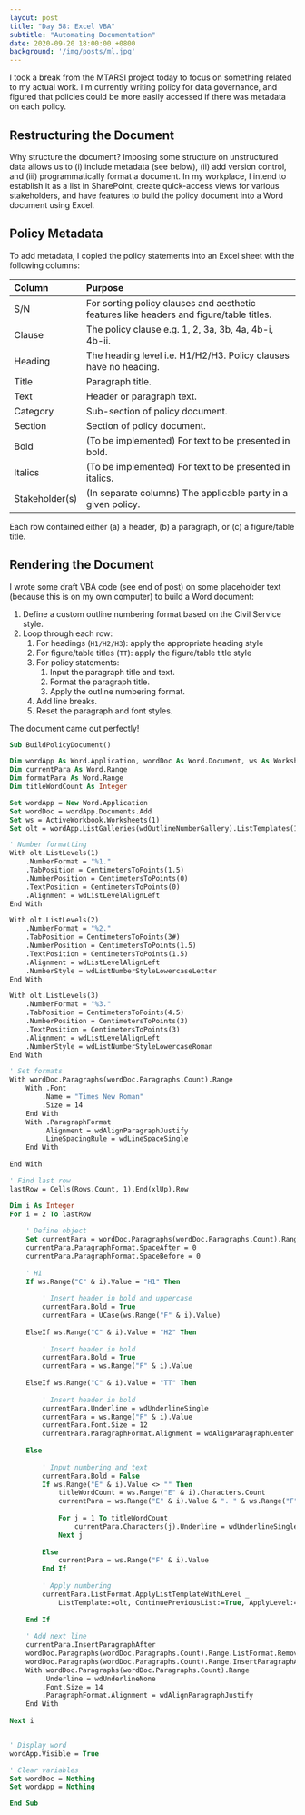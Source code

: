 ```yaml
---
layout: post
title: "Day 58: Excel VBA"
subtitle: "Automating Documentation"
date: 2020-09-20 18:00:00 +0800
background: '/img/posts/ml.jpg'
---
```


I took a break from the MTARSI project today to focus on something related to my actual work. I'm currently writing policy for data governance, and figured that policies could be more easily accessed if there was metadata on each policy.

## Restructuring the Document
Why structure the document? Imposing some structure on unstructured data allows us to (i) include metadata (see below), (ii) add version control, and (iii) programmatically format a document. In my workplace, I intend to establish it as a list in SharePoint, create quick-access views for various stakeholders, and have features to build the policy document into a Word document using Excel.

## Policy Metadata
To add metadata, I copied the policy statements into an Excel sheet with the following columns:

| Column | Purpose |
| :----- | :------ |
| S/N | For sorting policy clauses and aesthetic features like headers and figure/table titles. |
| Clause | The policy clause e.g. 1, 2, 3a, 3b, 4a, 4b-i, 4b-ii. |
| Heading | The heading level i.e. H1/H2/H3. Policy clauses have no heading.
| Title | Paragraph title. |
| Text | Header or paragraph text. |
| Category | Sub-section of policy document. |
| Section | Section of policy document. |
| Bold | (To be implemented) For text to be presented in bold. |
| Italics | (To be implemented) For text to be presented in italics. |
| Stakeholder(s) | (In separate columns) The applicable party in a given policy. |

Each row contained either (a) a header, (b) a paragraph, or (c) a figure/table title. 

## Rendering the Document
I wrote some draft VBA code (see end of post) on some placeholder text (because this is on my own computer) to build a Word document:

1. Define a custom outline numbering format based on the Civil Service style.
2. Loop through each row:
    1. For headings (`H1/H2/H3`): apply the appropriate heading style
    2. For figure/table titles (`TT`): apply the figure/table title style
    3. For policy statements:
        1. Input the paragraph title and text.
        2. Format the paragraph title.
        3. Apply the outline numbering format.
    4. Add line breaks.
    5. Reset the paragraph and font styles.

The document came out perfectly!

```vb
Sub BuildPolicyDocument()

Dim wordApp As Word.Application, wordDoc As Word.Document, ws As Worksheet
Dim currentPara As Word.Range
Dim formatPara As Word.Range
Dim titleWordCount As Integer

Set wordApp = New Word.Application
Set wordDoc = wordApp.Documents.Add
Set ws = ActiveWorkbook.Worksheets(1)
Set olt = wordApp.ListGalleries(wdOutlineNumberGallery).ListTemplates(1)

' Number formatting
With olt.ListLevels(1)
    .NumberFormat = "%1."
    .TabPosition = CentimetersToPoints(1.5)
    .NumberPosition = CentimetersToPoints(0)
    .TextPosition = CentimetersToPoints(0)
    .Alignment = wdListLevelAlignLeft
End With

With olt.ListLevels(2)
    .NumberFormat = "%2."
    .TabPosition = CentimetersToPoints(3#)
    .NumberPosition = CentimetersToPoints(1.5)
    .TextPosition = CentimetersToPoints(1.5)
    .Alignment = wdListLevelAlignLeft
    .NumberStyle = wdListNumberStyleLowercaseLetter
End With

With olt.ListLevels(3)
    .NumberFormat = "%3."
    .TabPosition = CentimetersToPoints(4.5)
    .NumberPosition = CentimetersToPoints(3)
    .TextPosition = CentimetersToPoints(3)
    .Alignment = wdListLevelAlignLeft
    .NumberStyle = wdListNumberStyleLowercaseRoman
End With

' Set formats
With wordDoc.Paragraphs(wordDoc.Paragraphs.Count).Range
    With .Font
        .Name = "Times New Roman"
        .Size = 14
    End With
    With .ParagraphFormat
        .Alignment = wdAlignParagraphJustify
        .LineSpacingRule = wdLineSpaceSingle
    End With
    
End With

' Find last row
lastRow = Cells(Rows.Count, 1).End(xlUp).Row

Dim i As Integer
For i = 2 To lastRow
    
    ' Define object
    Set currentPara = wordDoc.Paragraphs(wordDoc.Paragraphs.Count).Range
    currentPara.ParagraphFormat.SpaceAfter = 0
    currentPara.ParagraphFormat.SpaceBefore = 0
    
    ' H1
    If ws.Range("C" & i).Value = "H1" Then
        
        ' Insert header in bold and uppercase
        currentPara.Bold = True
        currentPara = UCase(ws.Range("F" & i).Value)
        
    ElseIf ws.Range("C" & i).Value = "H2" Then
        
        ' Insert header in bold
        currentPara.Bold = True
        currentPara = ws.Range("F" & i).Value
    
    ElseIf ws.Range("C" & i).Value = "TT" Then
    
        ' Insert header in bold
        currentPara.Underline = wdUnderlineSingle
        currentPara = ws.Range("F" & i).Value
        currentPara.Font.Size = 12
        currentPara.ParagraphFormat.Alignment = wdAlignParagraphCenter
    
    Else
        
        ' Input numbering and text
        currentPara.Bold = False
        If ws.Range("E" & i).Value <> "" Then
            titleWordCount = ws.Range("E" & i).Characters.Count
            currentPara = ws.Range("E" & i).Value & ". " & ws.Range("F" & i).Value
            
            For j = 1 To titleWordCount
                currentPara.Characters(j).Underline = wdUnderlineSingle
            Next j
                
        Else
            currentPara = ws.Range("F" & i).Value
        End If
        
        ' Apply numbering
        currentPara.ListFormat.ApplyListTemplateWithLevel _
            ListTemplate:=olt, ContinuePreviousList:=True, ApplyLevel:=ws.Range("D" & i).Value
    
    End If
    
    ' Add next line
    currentPara.InsertParagraphAfter
    wordDoc.Paragraphs(wordDoc.Paragraphs.Count).Range.ListFormat.RemoveNumbers
    wordDoc.Paragraphs(wordDoc.Paragraphs.Count).Range.InsertParagraphAfter
    With wordDoc.Paragraphs(wordDoc.Paragraphs.Count).Range
        .Underline = wdUnderlineNone
        .Font.Size = 14
        .ParagraphFormat.Alignment = wdAlignParagraphJustify
    End With
    
Next i


' Display word
wordApp.Visible = True

' Clear variables
Set wordDoc = Nothing
Set wordApp = Nothing

End Sub

```